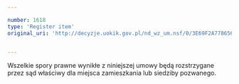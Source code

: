 ```yaml
---

number: 1618
type: 'Register item'
original_uri: 'http://decyzje.uokik.gov.pl/nd_wz_um.nsf/0/3E69F2A7786563F9C12575C500340138?OpenDocument'


---
```


Wszelkie spory prawne wynikłe z niniejszej umowy będą rozstrzygane przez sąd właściwy dla miejsca zamieszkania lub siedziby pozwanego.
